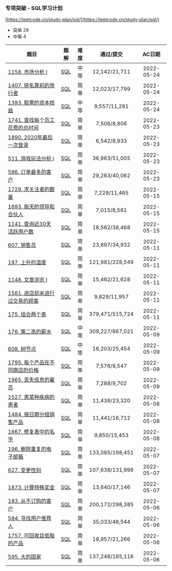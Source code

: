 ### 专项突破 - SQL学习计划

[https://leetcode.cn/study-plan/sql/](https://leetcode.cn/study-plan/sql/)

- 简单 29
- 中等 4

<!--| []() | [SQL]() |  |  | 2022-05- | -->

| 题目 | 题解 | 难度 | 通过/提交 | AC日期 |
|----|----|:----:|:----:|:----:|
| [1158. 市场分析 I](https://leetcode.cn/problems/market-analysis-i/) | [SQL](1158.%20市场分析%20I.sql) | 中等 | 12,142/21,711 | 2022-05-24 |
| [1407. 排名靠前的旅行者](https://leetcode.cn/problems/top-travellers/) | [SQL](1407.%20排名靠前的旅行者.sql) | 简单 | 12,023/17,799 | 2022-05-24 |
| [1393. 股票的资本损益](https://leetcode.cn/problems/capital-gainloss/) | [SQL](1393.%20股票的资本损益.sql) | 中等 | 9,557/11,281 | 2022-05-24 |
| [1741. 查找每个员工花费的总时间](https://leetcode.cn/problems/find-total-time-spent-by-each-employee/) | [SQL](1741.%20查找每个员工花费的总时间.sql) | 简单 | 7,506/8,806 | 2022-05-23 |
| [1890. 2020年最后一次登录](https://leetcode.cn/problems/the-latest-login-in-2020/) | [SQL](1890.%202020年最后一次登录.sql) | 简单 | 6,542/8,933 | 2022-05-23 |
| [511. 游戏玩法分析 I](https://leetcode.cn/problems/game-play-analysis-i/) | [SQL](511.%20游戏玩法分析%20I.sql) | 简单 | 36,963/51,005 | 2022-05-23 |
| [586. 订单最多的客户](https://leetcode.cn/problems/customer-placing-the-largest-number-of-orders/) | [SQL](586.%20订单最多的客户.sql) | 简单 | 29,283/40,062 | 2022-05-23 |
| [1729. 求关注者的数量](https://leetcode.cn/problems/find-followers-count/) | [SQL](1729.%20求关注者的数量.sql) | 简单 | 7,229/11,465 | 2022-05-15 |
| [1693. 每天的领导和合伙人](https://leetcode.cn/problems/daily-leads-and-partners/) | [SQL](1693.%20每天的领导和合伙人.sql) | 简单 | 7,015/8,561 | 2022-05-15 |
| [1141. 查询近30天活跃用户数](https://leetcode.cn/problems/user-activity-for-the-past-30-days-i/) | [SQL](1141.%20查询近30天活跃用户数.sql) | 简单 | 18,562/38,468 | 2022-05-15 |
| [607. 销售员](https://leetcode.cn/problems/sales-person/) | [SQL](607.%20销售员.sql) | 简单 | 23,697/34,932 | 2022-05-11 |
| [197. 上升的温度](https://leetcode.cn/problems/rising-temperature/) | [SQL](197.%20上升的温度.sql) | 简单 | 121,981/228,549 | 2022-05-11 |
| [1148. 文章浏览 I](https://leetcode.cn/problems/article-views-i/) | [SQL](1148.%20文章浏览%20I.sql) | 简单 | 15,462/21,628 | 2022-05-11 |
| [1581. 进店却未进行过交易的顾客](https://leetcode.cn/problems/customer-who-visited-but-did-not-make-any-transactions/) | [SQL](1581.%20进店却未进行过交易的顾客.sql) | 简单 | 9,829/11,957 | 2022-05-11 |
| [175. 组合两个表](https://leetcode.cn/problems/combine-two-tables/) | [SQL](175.%20组合两个表.sql) | 简单 | 379,471/515,724 | 2022-05-11 |
| [176. 第二高的薪水](https://leetcode.cn/problems/second-highest-salary/) | [SQL](176.%20第二高的薪水.sql) | 中等 | 309,227/867,021 | 2022-05-09 |
| [608. 树节点](https://leetcode.cn/problems/tree-node/) | [SQL](608.%20树节点.sql) | 中等 | 16,203/25,454 | 2022-05-09 |
| [1795. 每个产品在不同商店的价格](https://leetcode.cn/problems/rearrange-products-table/) | [SQL](1795.%20每个产品在不同商店的价格.sql) | 简单 | 7,576/9,547 | 2022-05-09 |
| [1965. 丢失信息的雇员](https://leetcode.cn/problems/employees-with-missing-information/) | [SQL](1965.%20丢失信息的雇员.sql) | 简单 | 7,288/9,702 | 2022-05-09 |
| [1527. 患某种疾病的患者](https://leetcode.cn/problems/patients-with-a-condition/) | [SQL](1527.%20患某种疾病的患者.sql) | 简单 | 11,438/23,320 | 2022-05-08 |
| [1484. 按日期分组销售产品](https://leetcode.cn/problems/group-sold-products-by-the-date/) | [SQL](1484.%20按日期分组销售产品.sql) | 简单 | 11,441/16,712 | 2022-05-08 |
| [1667. 修复表中的名字](https://leetcode.cn/problems/fix-names-in-a-table/) | [SQL](1667.%20修复表中的名字.sql) | 简单 | 9,850/15,453 | 2022-05-08 |
| [196. 删除重复的电子邮箱](https://leetcode.cn/problems/delete-duplicate-emails/) | [SQL](196.%20删除重复的电子邮箱.sql) | 简单 | 133,085/198,451 | 2022-05-07 |
| [627. 变更性别](https://leetcode.cn/problems/swap-salary/) | [SQL](627.%20变更性别.sql) | 简单 | 107,638/131,998 | 2022-05-07 |
| [1873. 计算特殊奖金](https://leetcode.cn/problems/calculate-special-bonus/) | [SQL](1873.%20计算特殊奖金.sql) | 简单 | 13,640/17,146 | 2022-05-07 |
| [183. 从不订购的客户](https://leetcode.cn/problems/customers-who-never-order/) | [SQL](183.%20从不订购的客户.sql) | 简单 | 200,172/298,385 | 2022-05-06 |
| [584. 寻找用户推荐人](https://leetcode.cn/problems/find-customer-referee/) | [SQL](584.%20寻找用户推荐人.sql) | 简单 | 35,033/48,544 | 2022-05-06 |
| [1757. 可回收且低脂的产品](https://leetcode.cn/problems/recyclable-and-low-fat-products/) | [SQL](1757.%20可回收且低脂的产品.sql) | 简单 | 18,957/21,266 | 2022-05-06 |
| [595. 大的国家](https://leetcode.cn/problems/big-countries/) | [SQL](595.%20大的国家.sql) | 简单 | 137,248/185,116 | 2022-05-06 |